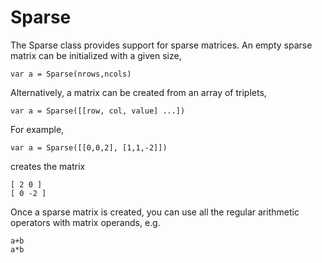[comment]: # (Sparse class help)
[version]: # (0.5)

# Sparse
[tagsparse]: # (Sparse)

The Sparse class provides support for sparse matrices. An empty sparse matrix can be initialized with a given size,

    var a = Sparse(nrows,ncols)

Alternatively, a matrix can be created from an array of triplets,  

    var a = Sparse([[row, col, value] ...])

For example,

    var a = Sparse([[0,0,2], [1,1,-2]])

creates the matrix

    [ 2 0 ]
    [ 0 -2 ]

Once a sparse matrix is created, you can use all the regular arithmetic operators with matrix operands, e.g.

    a+b
    a*b
